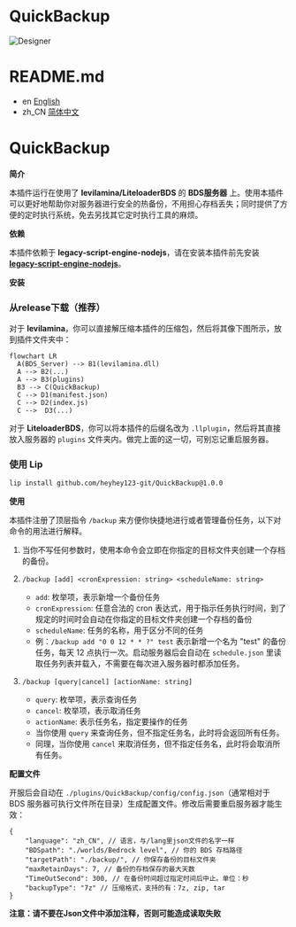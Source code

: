 # QuickBackup


![Designer](https://github.com/heyhey123-git/QuickBackup/assets/156066831/87242648-35a6-4f0e-9cdd-41150c8fc6e8)

# README.md
- en [English](readme/README.en.md)
- zh_CN [简体中文](README.md)



# QuickBackup

**简介**

本插件运行在使用了 **levilamina/LiteloaderBDS** 的 **BDS服务器** 上。使用本插件可以更好地帮助你对服务器进行安全的热备份，不用担心存档丢失；同时提供了方便的定时执行系统，免去另找其它定时执行工具的麻烦。

**依赖**

本插件依赖于 **legacy-script-engine-nodejs**，请在安装本插件前先安装 [**legacy-script-engine-nodejs**](https://github.com/LiteLDev/LegacyScriptEngine)。

**安装**
### 从release下载（推荐）
对于 **levilamina**，你可以直接解压缩本插件的压缩包，然后将其像下图所示，放到插件文件夹中：

```mermaid
flowchart LR
  A(BDS_Server) --> B1(levilamina.dll)
  A --> B2(...)
  A --> B3(plugins)
  B3 --> C(QuickBackup)
  C --> D1(manifest.json)
  C --> D2(index.js)
  C -->  D3(...)
```

对于 **LiteloaderBDS**，你可以将本插件的后缀名改为 `.llplugin`，然后将其直接放入服务器的 `plugins` 文件夹内。做完上面的这一切，可别忘记重启服务器。

### 使用 Lip

```bash
lip install github.com/heyhey123-git/QuickBackup@1.0.0
```

**使用**

本插件注册了顶层指令 `/backup` 来方便你快捷地进行或者管理备份任务，以下对命令的用法进行解释。

1. 当你不写任何参数时，使用本命令会立即在你指定的目标文件夹创建一个存档的备份。

2. `/backup [add] <cronExpression: string> <scheduleName: string>`
   - `add`: 枚举项，表示新增一个备份任务
   - `cronExpression`: 任意合法的 cron 表达式，用于指示任务执行时间，到了规定的时间时会自动在你指定的目标文件夹创建一个存档的备份
   - `scheduleName`: 任务的名称，用于区分不同的任务
   - 例：`/backup add "0 0 12 * * ?" test` 表示新增一个名为 "test" 的备份任务，每天 12 点执行一次。启动服务器后会自动在 `schedule.json` 里读取任务列表并载入，不需要在每次进入服务器时都添加任务。

3. `/backup [query|cancel] [actionName: string]`
   - `query`: 枚举项，表示查询任务
   - `cancel`: 枚举项，表示取消任务
   - `actionName`: 表示任务名，指定要操作的任务
   - 当你使用 `query` 来查询任务，但不指定任务名，此时将会返回所有任务。
   - 同理，当你使用 `cancel` 来取消任务，但不指定任务名，此时将会取消所有任务。

**配置文件**

开服后会自动在 `./plugins/QuickBackup/config/config.json`（通常相对于 BDS 服务器可执行文件所在目录）生成配置文件。修改后需要重启服务器才能生效：

```jsonc
{
    "language": "zh_CN", // 语言，与/lang里json文件的名字一样
    "BDSpath": "./worlds/Bedrock level", // 你的 BDS 存档路径
    "targetPath": "./backup/", // 你保存备份的目标文件夹
    "maxRetainDays": 7, // 备份的存档保存的最大天数
    "TimeOutSecond": 300, // 在备份时间超过指定时间后中止。单位：秒
    "backupType": "7z" // 压缩格式，支持的有：7z, zip, tar
}
```
**注意：请不要在Json文件中添加注释，否则可能造成读取失败**
